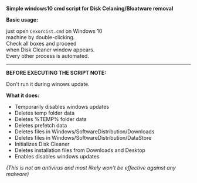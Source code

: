 **Simple windows10 cmd script for Disk Celaning/Bloatware removal** 


**Basic usage:**  


just open `Cexorcist.cmd` on Windows 10  
machine by double-clicking.   
Check all boxes and proceed  
when Disk Cleaner window appears.   
Every other process is automated.    


---


**BEFORE EXECUTING THE SCRIPT NOTE:**  

Don't run it during winows update.

**What it does:**  
- Temporarily disables windows updates
- Deletes temp folder data  
- Deletes %TEMP% folder data  
- Deletes prefetch data
- Deletes files in Windows/SoftwareDistribution/Downloads
- Deletes files in Windows/SoftwareDistribution/DataStore
- Initializes Disk Cleaner  
- Deletes installation files from Downloads and Desktop
- Enables disables windows updates


_(This is not an antivirus and most likely won't be effective against any malware)_

